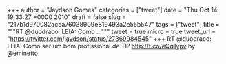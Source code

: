 
+++
author = "Jaydson Gomes"
categories = ["tweet"]
date = "Thu Oct 14 19:33:27 +0000 2010"
draft = false
slug = "217b1d970082acea76038909e819493a2e55b547"
tags = ["tweet"]
title = """RT @duodraco: LEIA: Como ..."""
tweet = true
micro = true
tweet_url = "https://twitter.com/jaydson/status/27369984545"
+++
RT @duodraco: LEIA: Como ser um bom profissional de TI? http://t.co/eQq1ypv by @eminetto
